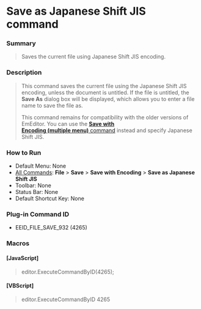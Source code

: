 # Save as Japanese Shift JIS command

### Summary

> Saves the current file using Japanese Shift JIS encoding.

### Description

> This command saves the current file using the
> Japanese Shift JIS encoding, unless the document is untitled. If the file is
> untitled, the **Save As** dialog box will be displayed,
> which allows you to enter a file name to save the file as.
>
> This command remains for compatibility with the older versions of
> EmEditor. You can use the [**Save with**\
> **Encoding (multiple menu)** command](file_save_defined) instead and specify Japanese Shift
> JIS.

### How to Run

- Default Menu: None
- [All Commands](../tools/all_commands): **File** \> **Save**
\> **Save with Encoding** \> **Save as Japanese Shift JIS**
- Toolbar: None
- Status Bar: None
- Default Shortcut Key: None

### Plug-in Command ID

- EEID\_FILE\_SAVE\_932 (4265)

### Macros

#### \[JavaScript\]

> editor.ExecuteCommandByID(4265);

#### \[VBScript\]

> editor.ExecuteCommandByID 4265
